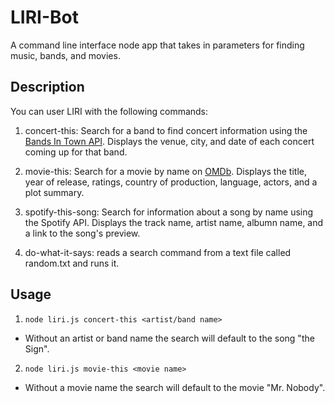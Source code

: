 # LIRI-Bot
A command line interface node app that takes in parameters for finding music, bands, and movies.


## Description

You can user LIRI with the following commands:

1. concert-this: Search for a band to find concert information using the [Bands In Town API](https://manager.bandsintown.com/support/bandsintown-api). Displays the venue, city, and date of each concert coming up for that band.

2. movie-this: Search for a movie by name on [OMDb](http://www.omdbapi.com/). Displays the title, year of release, ratings, country of production, language, actors, and a plot summary.

3. spotify-this-song: Search for information about a song by name using the Spotify API. Displays the track name, artist name, albumn name, and a link to the song's preview.

4. do-what-it-says: reads a search command from a text file called random.txt and runs it.


## Usage
1. `node liri.js concert-this <artist/band name>`
  * Without an artist or band name the search will default to the song "the Sign".

2.  `node liri.js movie-this <movie name>`
  * Without a movie name the search will default to the movie "Mr. Nobody".
